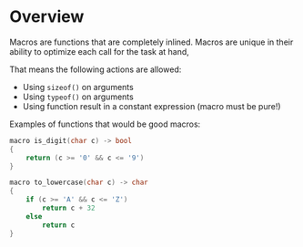 # Overview
Macros are functions that are completely inlined.
Macros are unique in their ability to optimize each call for the task at hand,

That means the following actions are allowed:
- Using `sizeof()` on arguments
- Using `typeof()` on arguments
- Using function result in a constant expression (macro must be pure!)

Examples of functions that would be good macros:
```cpp
macro is_digit(char c) -> bool
{
    return (c >= '0' && c <= '9')
}
```

```cpp
macro to_lowercase(char c) -> char
{
    if (c >= 'A' && c <= 'Z')
        return c + 32
    else
        return c
}
```
